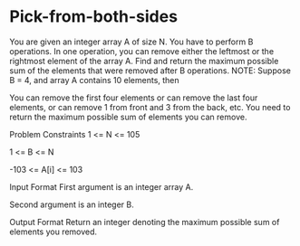 # Pick-from-both-sides
You are given an integer array A of size N.  You have to perform B operations. In one operation, you can remove either the leftmost or the rightmost element of the array A.  Find and return the maximum possible sum of the elements that were removed after B operations.
NOTE: Suppose B = 4, and array A contains 10 elements, then

You can remove the first four elements or can remove the last four elements, or can remove 1 from front and 3 from the back, etc. You need to return the maximum possible sum of elements you can remove.


Problem Constraints
1 <= N <= 105

1 <= B <= N

-103 <= A[i] <= 103



Input Format
First argument is an integer array A.

Second argument is an integer B.



Output Format
Return an integer denoting the maximum possible sum of elements you removed.
